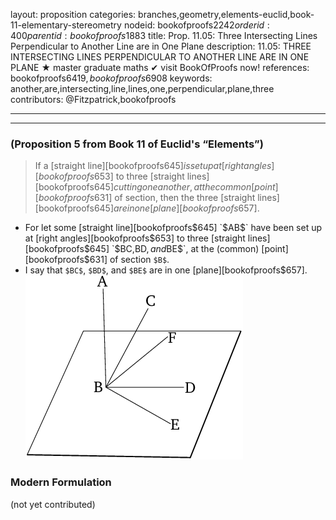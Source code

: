 layout: proposition
categories: branches,geometry,elements-euclid,book-11-elementary-stereometry
nodeid: bookofproofs$2242
orderid: 400
parentid: bookofproofs$1883
title: Prop. 11.05: Three Intersecting Lines Perpendicular to Another Line are in One Plane
description: 11.05: THREE INTERSECTING LINES PERPENDICULAR TO ANOTHER LINE ARE IN ONE PLANE &#9733; master graduate maths &#10004; visit BookOfProofs now!
references: bookofproofs$6419,bookofproofs$6908
keywords: another,are,intersecting,line,lines,one,perpendicular,plane,three
contributors: @Fitzpatrick,bookofproofs

---


---

### (Proposition 5 from Book 11 of Euclid's “Elements”)

> If a [straight line][bookofproofs$645] is set up at [right angles][bookofproofs$653] to three [straight lines][bookofproofs$645] cutting one another, at the common [point][bookofproofs$631] of section, then the three [straight lines][bookofproofs$645] are in one [plane][bookofproofs$657].
* For let some [straight line][bookofproofs$645] `$AB$` have been set up at [right angles][bookofproofs$653] to three [straight lines][bookofproofs$645] `$BC$`, `$BD$`, and `$BE$`, at the (common) [point][bookofproofs$631] of section `$B$`.
* I say that `$BC$`, `$BD$`, and `$BE$` are in one [plane][bookofproofs$657].
![fig05e](https://github.com/bookofproofs/bookofproofs.github.io/blob/main/_sources/_assets/images/euclid/Book11/fig05e.png?raw=true)


### Modern Formulation

(not yet contributed)
